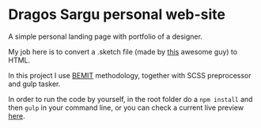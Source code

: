 # Dragos Sargu personal web-site
A simple personal landing page with portfolio of a designer.

My job here is to convert a .sketch file (made by [this](https://www.behance.net/dragos_sargu?fbclid=IwAR1T7mY5uI0hyMioCgI-bkggJFNc1HRHWi1pLz1CHRBNYNB9dc3Q5s1gMD0) awesome guy) to HTML.

In this project I use [BEMIT](https://csswizardry.com/2015/08/bemit-taking-the-bem-naming-convention-a-step-further/) methodology, together with SCSS preprocessor and gulp tasker.

In order to run the code by yourself, in the root folder do a `npm install` and then `gulp` in your command line, or you can check a current live preview [here](https://viorelrj.github.io/dragos-sargu/).
